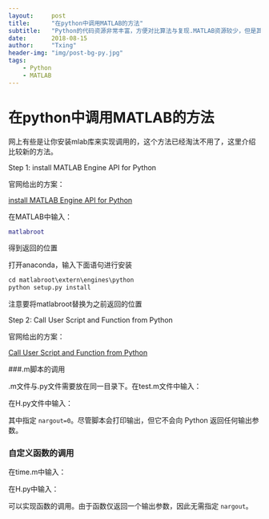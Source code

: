 ```yaml
---
layout:     post
title:      "在python中调用MATLAB的方法"
subtitle:   "Python的代码资源非常丰富，方便对比算法与复现.MATLAB资源较少，但是其在模型仿真上的便利性依然是很明显的。如果两者相加，能不能得到双倍的快乐呢？"
date:       2018-08-15
author:     "Txing"
header-img: "img/post-bg-py.jpg"
tags:
    - Python
    - MATLAB
---
```




# 在python中调用MATLAB的方法

网上有些是让你安装mlab库来实现调用的，这个方法已经淘汰不用了，这里介绍比较新的方法。

Step 1: install MATLAB Engine API for Python

官网给出的方案：

[install MATLAB Engine API for Python](http://ww2.mathworks.cn/help/matlab/matlab_external/install-the-matlab-engine-for-python.html?ue)

在MATLAB中输入：

```matlab
matlabroot
```

得到返回的位置

打开anaconda，输入下面语句进行安装

```python
cd matlabroot\extern\engines\python
python setup.py install
```

注意要将matlabroot替换为之前返回的位置

Step 2: Call User Script and Function from Python 

官网给出的方案：

[Call User Script and Function from Python](http://cn.mathworks.com/help/matlab/matlab_external/call-user-script-and-function-from-python.html)

###.m脚本的调用

.m文件与.py文件需要放在同一目录下。在test.m文件中输入：



在H.py文件中输入：



其中指定 `nargout=0`。尽管脚本会打印输出，但它不会向 Python 返回任何输出参数。

### 自定义函数的调用

在time.m中输入：



在H.py中输入：



可以实现函数的调用。由于函数仅返回一个输出参数，因此无需指定 `nargout`。

